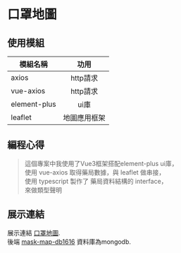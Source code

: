 # 口罩地圖

## 使用模組
| 模組名稱      | 功用          |
| ------------- |:-------------:|
| axios         | http請求      |
| vue-axios     | http請求      |
| element-plus  | ui庫          |
| leaflet       | 地圖應用框架  |
  
## 編程心得
>這個專案中我使用了Vue3框架搭配element-plus ui庫，<br>
使用 vue-axios 取得藥局數據，與 leaflet 做串接，<br>
使用 typescript 製作了 藥局資料結構的 interface， <br>
來做類型聲明




## 展示連結

展示連結 [口罩地圖](https://mask-map1615-rhxbugrrx-hda8821791.vercel.app/).<br>
後端 [mask-map-db1616](https://github.com/hda8821791/mask-map-db1616) 資料庫為mongodb.

